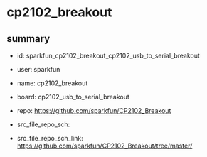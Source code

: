 # cp2102_breakout
 
## summary 
* id: sparkfun_cp2102_breakout_cp2102_usb_to_serial_breakout
* user: sparkfun
* name: cp2102_breakout
* board: cp2102_usb_to_serial_breakout
* repo: https://github.com/sparkfun/CP2102_Breakout



* src_file_repo_sch: 
* src_file_repo_sch_link: https://github.com/sparkfun/CP2102_Breakout/tree/master/






